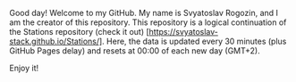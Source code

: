 Good day! 
Welcome to my GitHub. My name is Svyatoslav Rogozin, and I am the creator of this repository. 
This repository is a logical continuation of the Stations repository (check it out) [https://svyatoslav-stack.github.io/Stations/]. 
Here, the data is updated every 30 minutes (plus GitHub Pages delay) and resets at 00:00 of each new day (GMT+2).

Enjoy it!


